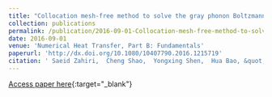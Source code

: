 ```yaml
---
title: "Collocation mesh-free method to solve the gray phonon Boltzmann transport equation"
collection: publications
permalink: /publication/2016-09-01-Collocation-mesh-free-method-to-solve-the-gray-phonon-Boltzmann-transport-equation
date: 2016-09-01
venue: 'Numerical Heat Transfer, Part B: Fundamentals'
paperurl: 'http://dx.doi.org/10.1080/10407790.2016.1215719'
citation: ' Saeid Zahiri,  Cheng Shao,  Yongxing Shen,  Hua Bao, &quot;Collocation mesh-free method to solve the gray phonon Boltzmann transport equation.&quot; Numerical Heat Transfer, Part B: Fundamentals, 2016.'
---
```

[Access paper here](http://dx.doi.org/10.1080/10407790.2016.1215719){:target="_blank"}
